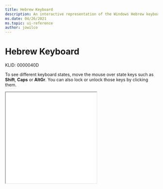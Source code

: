 ```yaml
---
title: Hebrew Keyboard
description: An interactive representation of the Windows Hebrew keyboard. To see different keyboard states, click or move the mouse over the state keys.
ms.date: 04/26/2021
ms.topic: ui-reference
author: jowilco
---
```


# Hebrew Keyboard

KLID: 0000040D

To see different keyboard states, move the mouse over state keys such as **Shift**, **Caps** or **AltGr**. You can also lock or unlock those keys by clicking them.

<iframe src="kbdheb.html" height="300"></iframe>
